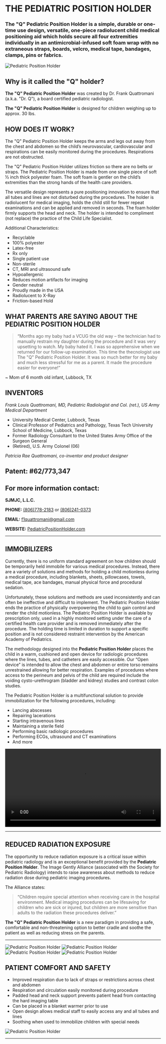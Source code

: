 # THE PEDIATRIC POSITION HOLDER

### **The "Q" Pediatric Position Holder** is a simple, durable or one-time use design, versatile, one-piece radiolucent child medical positioning aid which holds secure all four extremities individually in an antimicrobial-infused soft foam wrap with no extraneous straps, boards, velcro, medical tape, bandages, clamps, pins or fabrics.

![Pediatric Position Holder](/images/pediatric-position-holder.jpg)

## Why is it called the "Q" holder?

**The "Q" Pediatric Position Holder** was created by Dr. Frank Quattromani (a.k.a. "Dr. Q"), a board certified pediatric radiologist.

**The "Q" Pediatric Position Holder** is designed for children weighing up to approx. 30 lbs.

## HOW DOES IT WORK?
The "Q" Pediatric Position Holder keeps the arms and legs out away from the chest and abdomen so the child’s neurovascular, cardiovascular and respirations can be easily monitored during the procedures. Respirations are not obstructed.

The "Q" Pediatric Position Holder utilizes friction so there are no belts or straps. The Pediatric Position Holder is made from one single piece of soft ½ inch thick polyester foam. The soft foam is gentler on the child’s extremities than the strong hands of the health care providers.
 
The versatile design represents a pure positioning innovation to ensure that all tubes and lines are not disturbed during the procedures. The holder is radiolucent for medical imaging, holds the child still for fewer repeat examinations and can be applied and removed in seconds. The foam holder firmly supports the head and neck. The holder is intended to compliment (not replace) the practice of the Child Life Specialist.
 
Additional Characteristics:
-	Recyclable                          
-	100% polyester
-	Latex-free
-	Rx only
-	Single patient use
-	Non-sterile
-	CT, MRI and ultrasound safe
-	Hypoallergenic
-	Reduces motion artifacts for imaging
-	Gender neutral
-	Proudly made in the USA <i class="fas fa-flag-usa"></i>
- Radiolucent to X-Ray
- Friction-based Hold

## WHAT PARENTS ARE SAYING ABOUT THE PEDIATRIC POSITION HOLDER
> “Months ago my baby had a VCUG the old way – the technician had to manually restrain my daughter during the procedure and it was very upsetting to watch. My baby hated it. I was so apprehensive when we returned for our follow-up examination. This time the thecnologist use The "Q" Pediatric Position Holder. It was so much better for my baby and much less stressful for me as a parent. It made the procedure easier for everyone!”  

~	Mom of 6 month old infant, Lubbock, TX

## INVENTORS
*Frank Louis Quattromani, MD, Pediatric Radiologist and Col. (ret.), US Army Medical Department*
* University Medical Center, Lubbock, Texas
* Clinical Professor of Pediatrics and Pathology, Texas Tech University School of Medicine, Lubbock, Texas
* Former Radiology Consultant to the United States Army Office of the Surgeon General
* (Retired), U.S. Army Colonel (06)

*Patricia Rae Quattromani, co-inventor and product designer*

**Patent: #62/773,347**
---

## For more information contact:

**SJMJC, L.L.C.**

**PHONE:** <a href="tel:1-806-778-2183">(806)778-2183</a> or <a href="tel:1-241-778-0373">(806)241-0373</a>

**EMAIL:** <f1quattromani@gmail.com>

**WEBSITE:** [PediatricPositionHolder.com](https://pediatricpositionholder.com)

---

## IMMOBILIZERS
Currently, there is no uniform standard agreement on how children should be temporarily held immobile for various medical procedures. Instead, there are a variety of solutions and methods for holding a child motionless during a medical procedure, including blankets, sheets, pillowcases, towels, medical tape, ace bandages, manual physical force and procedural sedation.

Unfortunately, these solutions and methods are used inconsistently and can often be ineffective and difficult to implement. The Pediatric Position Holder ends the practice of physically overpowering the child to gain control and render the child motionless. The Pediatric Position Holder is available by prescription only, used in a highly monitored setting under the care of a certified health care provider and is removed immediately after the procedure. The holding time is limited in duration to support a specific position and is not considered restraint intervention by the American Academy of Pediatrics.

The methodology designed into the **Pediatric Position Holder** places the child in a warm, cushioned and open device for radiologic procedures where the lines, tubes, and catheters are easily accessible. Our “Open device” is intended to allow the chest and abdomen or entire torso remains unrestrained allowing for better respiration. Examples of procedures where access to the perineum and pelvis of the child are required include the voiding cysto-urethrogram (bladder and kidney) studies and contrast colon studies.

The Pediatric Position Holder is a multifunctional solution to provide immobilization for the following procedures, including:

-	Lancing abscesses
-	Repairing lacerations
-	Starting intravenous lines
-	Maintaining a sterile field
-	Performing basic radiologic procedures
-	Performing ECGs, ultrasound and CT examinations
-	And more

<video controls style="width: 100% !important; height: auto !important;">
  <source src="/images/IMG_7031.mp4" type="video/mp4">
  <source src="/images/IMG_7031.ogg" type="video/ogg">
  Your browser does not support HTML5 video.
</video>

---

## REDUCED RADIATION EXPOSURE
The opportunity to reduce radiation exposure is a critical issue within pediatric radiology and is an exceptional benefit provided by the **Pediatric Position Holder**. The Image Gently Alliance (associated with the Society for Pediatric Radiology) intends to raise awareness about methods to reduce radiation dose during pediatric imaging procedures.

The Alliance states:

> “Children require special attention when receiving care in the hospital environment. Medical imaging procedures can be lifesaving for children who are sick or injured, but children are more sensitive than adults to the radiation these procedures deliver.”

**The "Q" Pediatric Position Holder** is a new paradigm in providing a safe, comfortable and non-threatening option to better cradle and soothe the patient as well as reducing stress on the parents.

---

![Pediatric Position Holder](/images/IMG_1641.jpg)
![Pediatric Position Holder](/images/IMG_1672.jpg)
![Pediatric Position Holder](/images/IMG_1983.jpg)
![Pediatric Position Holder](/images/IMG_1999.jpg)

##  PATIENT COMFORT AND SAFETY
- Improved respiration due to lack of straps or restrictions across chest and abdomen
- Respiration and circulation easily monitored during procedure
- Padded head and neck support prevents patient head from contacting the hard imaging table
- Can be placed in a blanket warmer prior to use
- Open design allows medical staff to easily access any and all tubes and lines
- Soothing when used to immobilize children with special needs

![Pediatric Position Holder](/images/IMG_8546.jpg)

---

